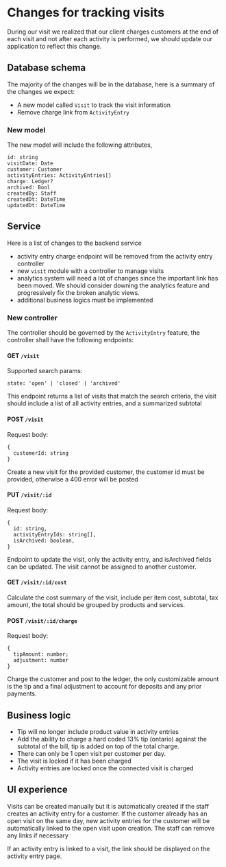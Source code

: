 # Changes for tracking visits

During our visit we realized that our client charges customers at the end of each visit and not after each activity is performed, we should update our application to reflect this change.

## Database schema

The majority of the changes will be in the database, here is a summary of the changes we expect:

- A new model called `Visit` to track the visit information
- Remove charge link from `ActivityEntry`

### New model

The new model will include the following attributes,

```
id: string
visitDate: Date
customer: Customer
activityEntries: ActivityEntries[]
charge: Ledger?
archived: Bool
createdBy: Staff
createdDt: DateTime
updatedDt: DateTime
```

## Service

Here is a list of changes to the backend service

- activity entry charge endpoint will be removed from the activity entry controller
- new `visit` module with a controller to manage visits
- analytics system will need a lot of changes since the important link has been moved. We should consider downing the analytics feature and progressively fix the broken analytic views.
- additional business logics must be implemented

### New controller

The controller should be governed by the `ActivityEntry` feature, the controller shall have the following endpoints:

#### **GET** `/visit`

Supported search params:

```
state: 'open' | 'closed' | 'archived'
```

This endpoint returns a list of visits that match the search criteria, the visit should include a list of all activity entries, and a summarized subtotal

#### **POST** `/visit`

Request body:

```
{
  customerId: string
}
```

Create a new visit for the provided customer, the customer id must be provided, otherwise a 400 error will be posted

#### **PUT** `/visit/:id`

Request body:

```
{
  id: string,
  activityEntryIds: string[],
  isArchived: boolean,
}
```

Endpoint to update the visit, only the activity entry, and isArchived fields can be updated. The visit cannot be assigned to another customer.

#### **GET** `/visit/:id/cost`

Calculate the cost summary of the visit, include per item cost, subtotal, tax amount, the total should be grouped by products and services.

#### **POST** `/visit/:id/charge`

Request body:

```
{
  tipAmount: number;
  adjustment: number
}
```

Charge the customer and post to the ledger, the only customizable amount is the tip and a final adjustment to account for deposits and any prior payments.

## Business logic

- Tip will no longer include product value in activity entries
- Add the ability to charge a hard coded 13% tip (ontario) against the subtotal of the bill, tip is added on top of the total charge.
- There can only be 1 open visit per customer per day.
- The visit is locked if it has been charged
- Activity entries are locked once the connected visit is charged

## UI experience

Visits can be created manually but it is automatically created if the staff creates an activity entry for a customer. If the customer already has an open visit on the same day, new activity entries for the customer will be automatically linked to the open visit upon creation. The staff can remove any links if necessary

If an activity entry is linked to a visit, the link should be displayed on the activity entry page.
